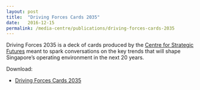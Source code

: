 ```yaml
---
layout: post
title:  "Driving Forces Cards 2035"
date:   2016-12-15
permalink: /media-centre/publications/driving-forces-cards-2035
---
```



Driving Forces 2035 is a deck of cards produced by the [Centre for Strategic Futures](https://www.csf.gov.sg) meant to spark conversations on the key trends that will shape Singapore’s operating environment in the next 20 years.


Download:

* [Driving Forces Cards 2035](https://github.com/isomerpages/isomerpages-stratgroup/raw/master/images/PublicationImages/driving-forces-cards-2035.pdf)
